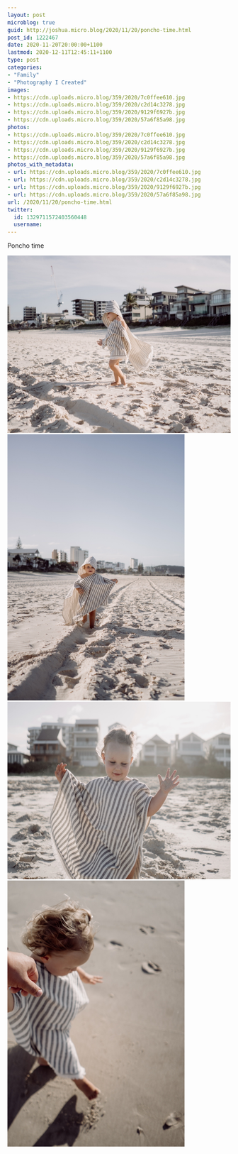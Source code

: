 ```yaml
---
layout: post
microblog: true
guid: http://joshua.micro.blog/2020/11/20/poncho-time.html
post_id: 1222467
date: 2020-11-20T20:00:00+1100
lastmod: 2020-12-11T12:45:11+1100
type: post
categories:
- "Family"
- "Photography I Created"
images:
- https://cdn.uploads.micro.blog/359/2020/7c0ffee610.jpg
- https://cdn.uploads.micro.blog/359/2020/c2d14c3278.jpg
- https://cdn.uploads.micro.blog/359/2020/9129f6927b.jpg
- https://cdn.uploads.micro.blog/359/2020/57a6f85a98.jpg
photos:
- https://cdn.uploads.micro.blog/359/2020/7c0ffee610.jpg
- https://cdn.uploads.micro.blog/359/2020/c2d14c3278.jpg
- https://cdn.uploads.micro.blog/359/2020/9129f6927b.jpg
- https://cdn.uploads.micro.blog/359/2020/57a6f85a98.jpg
photos_with_metadata:
- url: https://cdn.uploads.micro.blog/359/2020/7c0ffee610.jpg
- url: https://cdn.uploads.micro.blog/359/2020/c2d14c3278.jpg
- url: https://cdn.uploads.micro.blog/359/2020/9129f6927b.jpg
- url: https://cdn.uploads.micro.blog/359/2020/57a6f85a98.jpg
url: /2020/11/20/poncho-time.html
twitter:
  id: 1329711572403560448
  username: 
---
```

Poncho time

<img src="uploads/2020/7c0ffee610.jpg" width="600" height="400" alt="" /><img src="uploads/2020/c2d14c3278.jpg" width="400" height="600" alt="" /><img src="uploads/2020/9129f6927b.jpg" width="600" height="400" alt="" /><img src="uploads/2020/57a6f85a98.jpg" width="400" height="600" alt="" />
